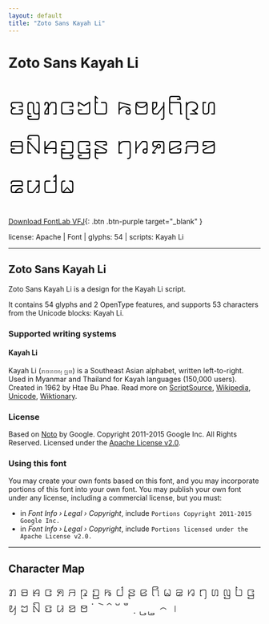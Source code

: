 ```yaml
---
layout: default
title: "Zoto Sans Kayah Li"
---
```


# Zoto Sans Kayah Li

<div contenteditable="true" style="font-family: 'Zoto Sans Kayah Li'; font-size: 4em; color:black; margin: 0.5em 0 0.5em 0; line-height: 1.4em;">
ꤢꤜꤊꤍꤠꤝ ꤒꤥꤟꤖꤐꤛ ꤋꤡꤌꤑꤞꤔ ꤚꤙꤎꤕꤏꤤ ꤘꤣꤓꤗ
</div>

[Download FontLab VFJ](https://downgit.github.io/#/home?url=https://github.com/fontlabcom/getgo-fonts/blob/main/getgo-fonts/apache/zotosans/zotosans-kayahli.vfj){: .btn .btn-purple target="_blank" }

license: Apache \| Font \| glyphs: 54 \| scripts: Kayah Li

---


## Zoto Sans Kayah Li

Zoto Sans Kayah Li is a design for the Kayah Li script.

It contains 54 glyphs and 2 OpenType features, and supports 53 characters from the Unicode blocks: Kayah Li.


### Supported writing systems


#### Kayah Li

Kayah Li (ꤊꤢꤛꤢꤟ ꤜꤤ) is a Southeast Asian alphabet, written left-to-right. Used in Myanmar and Thailand for Kayah languages (150,000 users). Created in 1962 by Htae Bu Phae. Read more on [ScriptSource](https://scriptsource.org/scr/Kali), [Wikipedia](https://en.wikipedia.org/wiki/ISO_15924:Kali), [Unicode](https://www.unicode.org/versions/Unicode13.0.0/ch16.pdf#G61902), [Wiktionary](https://en.wiktionary.org/wiki/Category:Kayah_Li_script).


### License

Based on [Noto](https://github.com/notofonts) by Google. Copyright 2011-2015 Google Inc. All Rights Reserved. Licensed under the [Apache License v2.0](https://www.apache.org/licenses/LICENSE-2.0.txt).

### Using this font

You may create your own fonts based on this font, and you may incorporate portions of this font into your own font. You may publish your own font under any license, including a commercial license, but you must:

- in _Font Info › Legal › Copyright_, include `Portions Copyright 2011-2015 Google Inc.`
- in _Font Info › Legal › Copyright_, include `Portions licensed under the Apache License v2.0.`


---

## Character Map

<div style="font-family: 'Zoto Sans Kayah Li'; font-size: 2em;">
ꤊ ꤋ ꤌ ꤍ ꤎ ꤏ ꤐ ꤑ ꤒ ꤓ ꤔ ꤕ ꤖ ꤗ ꤘ ꤙ ꤚ ꤛ ꤜ ꤝ ꤞ ꤟ ꤠ ꤡ ꤢ ꤣ ꤤ ꤥ ꤦ ꤧ ꤨ ꤩ ꤪ ꤫ ꤬ ꤭ ꤮ ꤯
</div>

